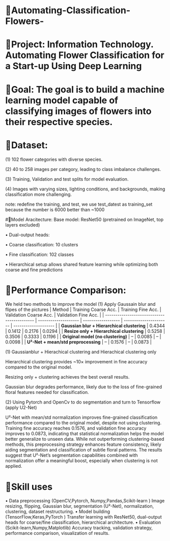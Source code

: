 # 🎄Automating-Classification-Flowers-
# 🎄Project: Information Technology. Automating Flower Classification for a Start-up Using Deep Learning
# 🎄Goal: The goal is to build a machine learning model capable of classifying images of flowers into their respective species.
# 🎄Dataset:
(1) 102 flower categories with diverse species.

(2) 40 to 258 images per category, leading to class imbalance challenges.

(3) Training, Validation and test splits for model evaluation.

(4) Images with varying sizes, lighting conditions, and backgrounds, making classification more challenging.

note: redefine the training, and test, we use test_datest as training_set because the number is 6000 better than ~1000

#🎄Model Aracitecture:
Base model: ResNet50 (pretrained on ImageNet, top layers excluded)

• Dual-output heads:

• Coarse classification: 10 clusters

• Fine classification: 102 classes

• Hierarchical setup allows shared feature learning while optimizing both coarse and fine predictions

# 🎄Performance Comparison:
We held two methods to improve the model
(1) Apply Gaussain blur and flipes of the pictures
| Method                                      | Training Coarse Acc. | Training Fine Acc. | Validation Coarse Acc. | Validation Fine Acc. |
| ------------------------------------------- | -------------------- | ------------------ | ---------------------- | -------------------- |
| **Gaussian blur + Hierarchical clustering** | 0.4344               | 0.1412             | 0.2176                 | 0.0294               |
| **Resize only + Hierarchical clustering**   | 0.5258               | 0.3506             | 0.3333                 | 0.1196               |
| **Original model (no clustering)**          | –                    | 0.0085             | –                      | 0.0098               |
| **U²-Net + mean/std preprocessing**         | –                    | 0.1576             | –                      | 0.0873               |

(1) Gaussianblur + Hierachical clustering and Hierachical clustering only

Hierarchical clustering provides ~10× improvement in fine accuracy compared to the original model.

Resizing only + clustering achieves the best overall results.

Gaussian blur degrades performance, likely due to the loss of fine-grained floral features needed for classification.

(2) Using Pytorch and OpenCv to do segmentation and turn to Tensorflow (apply U2-Net)

U²-Net with mean/std normalization improves fine-grained classification performance compared to the original model, despite not using clustering.
Training fine accuracy reaches 0.1576, and validation fine accuracy improves to 0.0873, indicating that statistical normalization helps the model better generalize to unseen data.
While not outperforming clustering-based methods, this preprocessing strategy enhances feature consistency, likely aiding segmentation and classification of subtle floral patterns.
The results suggest that U²-Net’s segmentation capabilities combined with normalization offer a meaningful boost, especially when clustering is not applied.
# 🎄Skill uses
• Data preprocessing (OpenCV,Pytorch, Numpy,Pandas,Scikit-learn )
Image resizing, flipping, Gaussian blur, segmentation (U²-Net), normalization, clustering, dataset restructuring.
• 	Model building (TensorFlow,Keras,PyTorch )
Transfer learning with ResNet50, dual-output heads for coarse/fine classification, hierarchical architecture.
• 	Evaluation (Scikit-learn,Numpy,Matplotlib)
Accuracy tracking, validation strategy, performance comparison, visualization of results.
